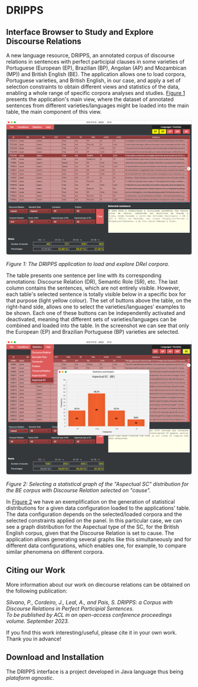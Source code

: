 # DRIPPS
## Interface Browser to Study and Explore Discourse Relations

A new language resource, DRIPPS, an annotated corpus of discourse relations in sentences with perfect participial clauses in some varieties of Portuguese (European (EP), Brazilian (BP), Angolan (AP) and Mozambican (MP)) and British English (BE). The application allows one to load corpora, Portuguese varieties, and British English, in our case, and apply a set of selection constraints to obtain different views and statistics of the data, enabling a whole range of specific corpora analyses and studies. [Figure 1](#figure-mainview) presents the application's main view, where the dataset of annotated sentences from different varieties/languages might be loaded into the main table, the main component of this view. 

![File DRIPPS.png](DRIPPS.png)
<!---:label:figure-mainview --->
*Figure 1: The DRIPPS application to load and explore DRel corpora.*

The table presents one sentence per line with its corresponding annotations: Discourse Relation (DR), Semantic Role (SR), etc. The last column contains the sentences, which are not entirely visible. However, each table's selected sentence is totally visible below in a specific box for that purpose (light yellow colour). The set of buttons above the table, on the right-hand side, allows one to select the varieties/languages’ examples to be shown. Each one of these buttons can be independently activated and deactivated, meaning that different sets of varieties/languages can be combined and loaded into the table. In the screenshot we can see that only the European (EP) and Brazilian Portuguese (BP) varieties are selected.

![File DRIPPS2.png](DRIPPS2.png)
<!---:label:figure-statistics --->
*Figure 2: Selecting a statistical graph of the "Aspectual SC" distribution for the BE corpus with Discourse Relation selected on "cause".*

In [Figure 2](#figure-statistics) we have an exemplification on the generation of statistical distributions for a given data configuration loaded to the applications' table. The data configuration depends on the selected/loaded corpora and the selected constraints applied on the panel. In this particular case, we can see a graph distribution for the Aspectual type of the SC, for the British English corpus, given that the Discourse Relation is set to cause. The application allows generating several graphs like this simultaneously and for different data configurations, which enables one, for example, to compare similar phenomena on different corpora.

## Citing our Work

More information about our work on diecourse relations can be obtained on the following publication:

*Silvano, P., Cordeiro, J., Leal, A., and Pais, S. DRIPPS: a Corpus with Discourse Relations in Perfect Participial Sentences.*<br>
*To be published by ACL in an open-access conference proceedings volume. September 2023.*

If you find this work interesting/useful, please cite it in your own work. Thank you in advance!

## Download and Installation

The DRIPPS interface is a project developed in Java language thus being *plataform agnostic*.
